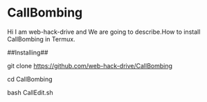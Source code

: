 # CallBombing
Hi I am web-hack-drive and We are going to describe.How to
install CallBombing in Termux.


##Installing##

git clone https://github.com/web-hack-drive/CallBombing

cd CallBombing

bash CallEdit.sh
